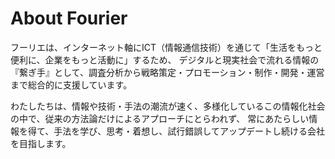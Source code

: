 # About Fourier

フーリエは、インターネット軸にICT（情報通信技術）を通じて「生活をもっと便利に、企業をもっと活動に」するため、
デジタルと現実社会で流れる情報の『繋ぎ手』として、調査分析から戦略策定・プロモーション・制作・開発・運営まで総合的に支援しています。

わたしたちは、情報や技術・手法の潮流が速く、多様化しているこの情報化社会の中で、従来の方法論だけによるアプローチにとらわれず、
常にあたらしい情報を得て、手法を学び、思考・着想し、試行錯誤してアップデートし続ける会社を目指します。